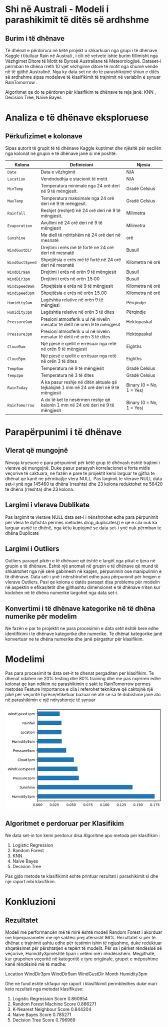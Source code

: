 # Shi në Australi - Modeli i parashikimit të ditës së ardhshme
## Burim i të dhënave
Të dhënat e përdorura në këtë projekt u shkarkuan nga grupi i të dhënave Kaggle i titulluar Rain në Australi , i cili në vetvete ishte burim fillimisht nga Vëzhgimet Ditore të Motit të Byrosë Australiane të Meteorologjisë. Dataset-i përmban te dhëna rreth 10 vjet vëzhgime ditore të motit nga shumë vende në të gjithë Australinë. Nga ky data set ne do te parashikojmë shiun e ditës së ardhshme sipas modeleve të klasifikimit të trajnimit në variablin e synuar RainTomorrow .

Algoritmet qe do te përdoren për klasifikim te dhënave te reja janë: KNN , Decision Tree, Naïve Bayes


# Analiza e të dhënave eksploruese

## Përkufizimet e kolonave

Sipas autorit të grupit të të dhënave Kaggle kuptimet dhe njësitë për secilën nga kolonat në grupin e të dhënave janë si më poshtë:

| **Kolona** | **Definicioni** | **Njesia** |
| --------------- | -------------- | --------- |
| `Date` | Data e vëzhgimit | N/A |
| `Location` | Vendndodhja e stacionit të motit | N/A |
| `MinTemp` | Temperatura minimale nga 24 orë deri në 9 të mëngjesit. | Gradë Celsius |
| `MaxTemp` | Temperatura maksimale nga 24 orë deri në 9 të mëngjesit. | Gradë Celsius |
| `Rainfall` | Reshjet (reshjet) në 24 orë deri në 9 të mëngjesit.| Milimetra |
| `Evaporation` | Avullimi në 24 orë deri në 9 të mëngjesit | Milimetra |
| `Sunshine` | Me diell të ndritshëm në 24 orë deri në mesnatë | orë |
| `WindGustDir` |Drejtimi i erës më të fortë në 24 orë deri në mesnatë | Busull |
| `WindGustSpeed` | Shpejtësia e erës më të fortë në 24 orë deri në mesnatë | Kilometra në orë |
| `WindDir9am` | Drejtimi i erës në orën 9 të mëngjesit | Busull |
| `WindDir3pm` | Drejtimi i erës në orën 15:00 | Busull |
| `WindSpeed9am` | Shpejtësia e erës në 9 të mëngjesit | Kilometra në orë |
| `WindSpeed3pm` | Shpejtësia e erës në orën 15.00 | Kilometra në orë |
| `Humidity9am` | Lagështia relative në orën 9 të mëngjesi | Përqindje |
| `Humidity3pm` | Lagështia relative në orën 3 të dites | Përqindje |
| `Pressure9am` | Presioni atmosferik u ul në nivelin mesatar të detit në orën 9 të mëngjesit | Hektopaskal |
| `Pressure3pm` | Presioni atmosferik u ul në nivelin mesatar të detit në orën 3 të dites | Hektopaskal |
| `Cloud9am` | Një pjesë e qiellit e errësuar nga retë në orën 9 të mëngjesit | Eighths |
| `Cloud3pm` | Një pjesë e qiellit e errësuar nga retë në orën 3 të dites| Eighths |
| `Temp9am` | Temperatura në 9 të mëngjesit | Gradë Celsius |
| `Temp3pm` | Temperatura në 3 të dites | Gradë Celsius |
| `RainToday` | A ka pasur reshje në ditën aktuale që tejkalojnë 1 mm në 24 orë deri në 9 të mëngjesit | Binary (0 = No, 1 = Yes) |
| `RainTomorrow` |A do të ket te nesërmen reshje që kalonin 1 mm në 24 orë deri në 9 të mëngjesit | Binary (0 = No, 1 = Yes) |


# Parapërpunimi i të dhënave

## Vlerat që mungojnë

Nevoja kryesore e para përpunimit për këtë grup të dhënash është trajtimi i vlerave që mungojnë. Duke pasur parasysh korrelacionet e forta midis veçorive të caktuara, ne fazën e pare te projektit kemi larguar te gjitha te dhënat qe kanë ne përmbajtje vlera NULL. Pas largimit te vlerave NULL data set-i ynë nga 145460 te dhëna (rreshta) dhe 23 kolona reduktohet ne 56420 te dhëna (rreshta) dhe 23 kolona.

## Largimi i vlerave Dublikate

Pas largimit te vlerave NULL data set-i i nënshtrohet edhe para përpunimit për vlera te dyfishta përmes metodës drop_duplicates() e qe e cila nuk ka larguar asnjë te dhënë, nga këtu kuptojmë se data set-i ynë nuk përmban te dhëna Duplicate

## Largimi i Outliers

Outliers paraqet pikën e të dhënave që është e largët nga pikat e tjera në grupin e të dhënave. Është një anomali në grupin e të dhënave që mund të shkaktohet nga një sërë gabimesh në kapjen, përpunimin ose manipulimin e të dhënave. Data set-i ynë i nënshtrohet edhe para përpunimit për heqjen e vlerave Outliers. Pasi qe kolona e datës   paraqet disa probleme për modelin në aspektin e efikasitetit dhe gjithashtu dimensionet e të dhënave rriten kur kodohen në të dhëna numerike largohet nga data set-i.

## Konvertimi i të dhënave kategorike  në të dhëna numerike për modelim

Ne fazën e par te projektit ne para procesimin e data setit është bere edhe identifikimi i te dhënave kategorike dhe numerike. Te dhënat kategorike janë konvertuar ne te dhëna numerike dhe janë përgatitur për klasifikim.

# Modelimi

Pas para procesimit te data set-it te dhenat pergaditen per klasifikim. Te dhenat ndahen ne 20% testing  dhe 80% training dhe me pas nxjerren edhe kolonat qe kan ndikim ne parashikimin e sakt te RainTomorrow permes metodes Feature Importance e cila i referohet teknikave që caktojnë një pikë për veçoritë hyrëse/etiketuar bazuar në atë se sa të dobishme janë ato në parashikimin e një ndryshoreje të synuar

![Histograms of data columns](images/image.png)


## Algoritmet e perdoruar per Klasifikim
Ne data set-in ton kemi perdorur disa Algoritme apo metoda per klasifikim :
1. Logistic Regression
2. Random Forest
3. KNN
4. Naive Bayes
5. Decision Tree

Pas gjdo metode te klasifikimit eshte printuar rezultati i parashikimit si dhe nje raport mbi klasifikim.

# Konkluzioni

## Rezultatet
Modeli me performancën më të mirë është modeli Random Forest i akorduar me hiperparametër me një saktësi prej afërsisht 86%. Rezultatet si për të dhënat e trajnimit ashtu edhe për testimin ishin të ngjashme, duke reduktuar shqetësimet për përshtatjen e tepërt të modelit. Për sa i përket rëndësisë së veçorive, Humidity3pmështë tipari i vetëm më i rëndësishëm. Megjithatë, kur grupohen veçoritë në kategoritë e tyre origjinale, grupet e mëposhtme kanë rëndësinë më të madhe:

Location
WindDir3pm
WindDir9am
WindGustDir
Month
Humidity3pm

Dhe ne fund eshte shfaqur nje raport i klasifikimit permbledhes duke marr keto rezultati nga metodat klasifikuse:

1. Logistic Regression Score      0.860954
2. Random Forest Machine Score    0.866271
3. K-Nearest Neighbour Score      0.844204
4. Naive Bayes Score              0.785271
5. Decision Tree Score            0.796969